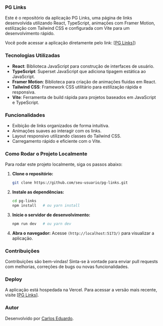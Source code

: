 ### PG Links

Este é o repositório da aplicação PG Links, uma página de links desenvolvida utilizando React, TypeScript, animações com Framer Motion, estilização com Tailwind CSS e configurada com Vite para um desenvolvimento rápido.

Você pode acessar a aplicação diretamente pelo link: [[PG Links](https://pg-cadu-links.vercel.app/)])

### Tecnologias Utilizadas

- **React**: Biblioteca JavaScript para construção de interfaces de usuário.
- **TypeScript**: Superset JavaScript que adiciona tipagem estática ao JavaScript.
- **Framer Motion**: Biblioteca para criação de animações fluidas em React.
- **Tailwind CSS**: Framework CSS utilitário para estilização rápida e responsiva.
- **Vite**: Ferramenta de build rápida para projetos baseados em JavaScript e TypeScript.

### Funcionalidades

- Exibição de links organizados de forma intuitiva.
- Animações suaves ao interagir com os links.
- Layout responsivo utilizando classes do Tailwind CSS.
- Carregamento rápido e eficiente com o Vite.

### Como Rodar o Projeto Localmente

Para rodar este projeto localmente, siga os passos abaixo:

1. **Clone o repositório:**
   ```bash
   git clone https://github.com/seu-usuario/pg-links.git
   ```

2. **Instale as dependências:**
   ```bash
   cd pg-links
   npm install   # ou yarn install
   ```

3. **Inicie o servidor de desenvolvimento:**
   ```bash
   npm run dev   # ou yarn dev
   ```

4. **Abra o navegador:**
   Acesse `(http://localhost:5173/)` para visualizar a aplicação.

### Contribuições

Contribuições são bem-vindas! Sinta-se à vontade para enviar pull requests com melhorias, correções de bugs ou novas funcionalidades.

### Deploy

A aplicação está hospedada na Vercel. Para acessar a versão mais recente, visite [[PG Links](https://pg-cadu-links.vercel.app/)].

### Autor

Desenvolvido por [Carlos Eduardo](https://github.com/carlospinellowork).
